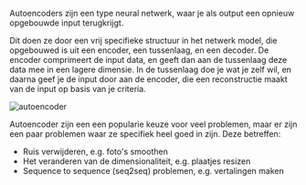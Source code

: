 Autoencoders zijn een type neural netwerk, waar je als output een opnieuw opgebouwde input terugkrijgt.

Dit doen ze door een vrij specifieke structuur in het netwerk model, die opgebouwed is uit een encoder, een tussenlaag, 
en een decoder. De encoder comprimeert de input data, en geeft dan aan de tussenlaag deze data mee in een lagere 
dimensie. In de tussenlaag doe je wat je zelf wil, en daarna geef je de input door aan de encoder, die een 
reconstructie maakt van de input op basis van je criteria.

![autoencoder](https://miro.medium.com/max/700/1*MMRDQ4g3QvQNc7iJsKM9pg@2x.png)

Autoencoder zijn een een popularie keuze voor veel problemen, maar er zijn een paar problemen waar ze specifiek heel 
goed in zijn. Deze betreffen:

- Ruis verwijderen, e.g. foto's smoothen
- Het veranderen van de dimensionaliteit, e.g. plaatjes resizen
- Sequence to sequence (seq2seq) problemen, e.g. vertalingen maken